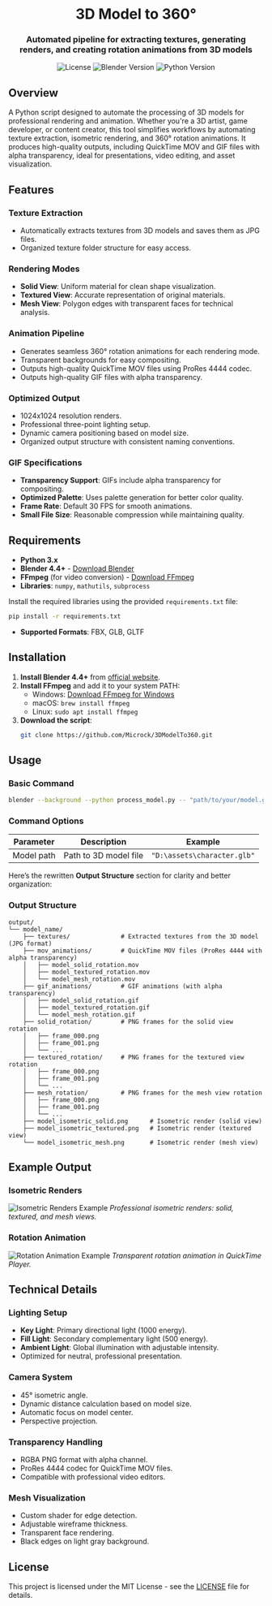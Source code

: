 <div align="center">

# **3D Model to 360°**

### **Automated pipeline for extracting textures, generating renders, and creating rotation animations from 3D models**

<p>
	<img src="https://img.shields.io/badge/License-MIT-blue?style=for-the-badge" alt="License">
	<img src="https://img.shields.io/badge/Blender-4.4+-orange?style=for-the-badge" alt="Blender Version">
	<img src="https://img.shields.io/badge/Python-3.9+-yellow?style=for-the-badge" alt="Python Version">
</p>

</div>

## Overview

A Python script designed to automate the processing of 3D models for professional rendering and animation. Whether you're a 3D artist, game developer, or content creator, this tool simplifies workflows by automating texture extraction, isometric rendering, and 360° rotation animations. It produces high-quality outputs, including QuickTime MOV and GIF files with alpha transparency, ideal for presentations, video editing, and asset visualization.

## Features

###  Texture Extraction
- Automatically extracts textures from 3D models and saves them as JPG files.
- Organized texture folder structure for easy access.

###  Rendering Modes
- **Solid View**: Uniform material for clean shape visualization.
- **Textured View**: Accurate representation of original materials.
- **Mesh View**: Polygon edges with transparent faces for technical analysis.

###  Animation Pipeline
- Generates seamless 360° rotation animations for each rendering mode.
- Transparent backgrounds for easy compositing.
- Outputs high-quality QuickTime MOV files using ProRes 4444 codec.
- Outputs high-quality GIF files with alpha transparency.

###  Optimized Output
- 1024x1024 resolution renders.
- Professional three-point lighting setup.
- Dynamic camera positioning based on model size.
- Organized output structure with consistent naming conventions.

### GIF Specifications
- **Transparency Support**: GIFs include alpha transparency for compositing.
- **Optimized Palette**: Uses palette generation for better color quality.
- **Frame Rate**: Default 30 FPS for smooth animations.
- **Small File Size**: Reasonable compression while maintaining quality.

## Requirements

- **Python 3.x**
- **Blender 4.4+** - [Download Blender](https://www.blender.org/download/)
- **FFmpeg** (for video conversion) - [Download FFmpeg](https://ffmpeg.org/download.html)
- **Libraries**: `numpy`, `mathutils`, `subprocess`

Install the required libraries using the provided `requirements.txt` file:
```bash
pip install -r requirements.txt
```

- **Supported Formats**: FBX, GLB, GLTF

## Installation

1. **Install Blender 4.4+** from [official website](https://www.blender.org/download/).
2. **Install FFmpeg** and add it to your system PATH:
   - Windows: [Download FFmpeg for Windows](https://www.gyan.dev/ffmpeg/builds/)
   - macOS: `brew install ffmpeg`
   - Linux: `sudo apt install ffmpeg`
3. **Download the script**:
   ```bash
   git clone https://github.com/Microck/3DModelTo360.git
   ```

## Usage

### Basic Command
```bash
blender --background --python process_model.py -- "path/to/your/model.glb"
```

### Command Options
| Parameter | Description | Example |
|-----------|-------------|---------|
| Model path | Path to 3D model file | `"D:\assets\character.glb"` |

Here’s the rewritten **Output Structure** section for clarity and better organization:


### Output Structure

```
output/
└── model_name/
    ├── textures/              # Extracted textures from the 3D model (JPG format)
    ├── mov_animations/        # QuickTime MOV files (ProRes 4444 with alpha transparency)
    │   ├── model_solid_rotation.mov
    │   ├── model_textured_rotation.mov
    │   └── model_mesh_rotation.mov
    ├── gif_animations/        # GIF animations (with alpha transparency)
    │   ├── model_solid_rotation.gif
    │   ├── model_textured_rotation.gif
    │   └── model_mesh_rotation.gif
    ├── solid_rotation/        # PNG frames for the solid view rotation
    │   ├── frame_000.png
    │   ├── frame_001.png
    │   └── ...
    ├── textured_rotation/     # PNG frames for the textured view rotation
    │   ├── frame_000.png
    │   ├── frame_001.png
    │   └── ...
    ├── mesh_rotation/         # PNG frames for the mesh view rotation
    │   ├── frame_000.png
    │   ├── frame_001.png
    │   └── ...
    ├── model_isometric_solid.png      # Isometric render (solid view)
    ├── model_isometric_textured.png   # Isometric render (textured view)
    └── model_isometric_mesh.png       # Isometric render (mesh view)
```

## Example Output

### Isometric Renders
![Isometric Renders Example](https://via.placeholder.com/1024x300/333333/ffffff?text=Solid+Textured+Mesh+Renders)
*Professional isometric renders: solid, textured, and mesh views.*

### Rotation Animation
![Rotation Animation Example](https://via.placeholder.com/1024x300/333333/ffffff?text=360°+Rotation+Animation)
*Transparent rotation animation in QuickTime Player.*

## Technical Details

### Lighting Setup
- **Key Light**: Primary directional light (1000 energy).
- **Fill Light**: Secondary complementary light (500 energy).
- **Ambient Light**: Global illumination with adjustable intensity.
- Optimized for neutral, professional presentation.

### Camera System
- 45° isometric angle.
- Dynamic distance calculation based on model size.
- Automatic focus on model center.
- Perspective projection.

### Transparency Handling
- RGBA PNG format with alpha channel.
- ProRes 4444 codec for QuickTime MOV files.
- Compatible with professional video editors.

### Mesh Visualization
- Custom shader for edge detection.
- Adjustable wireframe thickness.
- Transparent face rendering.
- Black edges on light gray background.

## License

This project is licensed under the MIT License - see the [LICENSE](LICENSE) file for details.
